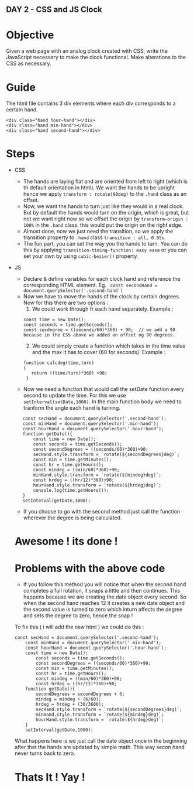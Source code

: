 ## DAY 2 - CSS and JS Clock

# Objective
Given a web page with an analog clock created with CSS, write the JavaScript necessary to make the clock functional. Make alterations to the CSS as necessary.

# Guide
The html file contains 3 div elements where each div corresponds to a certain hand.
```
<div class="hand hour-hand"></div>
<div class="hand min-hand"></div>
<div class="hand second-hand"></div>
```
# Steps
- CSS
    * The hands are laying flat and are oriented from left to right (which is th default orientation in html). We want the hands to be upright hence we apply `transform : rotate(90deg)` to the `.hand` class as an offset.
    * Now, we want the hands to turn just like they would in a real clock. But by default the hands would turn on the origin, which is great, but not we want right now so we offset the origin by `transform-origin : 100%` in the `.hand` class. this would put the origin on the right edge.
    * Almost done, now we just need the transition, so we apply the transition property to `.hand` class `transition : all, 0.05s`.
    * The fun part, you can set the way you the hands to turn. You can do this by applying `transition-timing-function: easy ease` or you can set your own by using `cubic-bezier()` property. 

- JS
   * Declare & define variables for each clock hand and reference the corresponding HTML element.
   Eg. ` const secondHand = document.querySelector('.second-hand')`
   * Now we have to move the hands of the clock by certain degrees. Now for this there are two options :
      1. We could work through fr each hand separately. Example :
      ```
      const time = new Date();
      const seconds = time.getSeconds();
      const secdegree = ((seconds/60)*360) + 90;  // we add a 90 because in the CSS above we added an offset og 90 degrees.
      ```
      2. We could simply create a function which takes in the time value and the max it has to cover (60 for seconds). Example :
      ```
      function calcdeg(time,turn)
      {
         return ((time/turn)*360) +90;
       }
       ```
   * Now we need a function that would call the setDate function every second to update the time. For this we use `setInterval(setDate,1000)`. In the main function body we need to tranform the angle each hand is turning. 
   
   ```
      const secHand = document.querySelector('.second-hand');
      const minHand = document.querySelector('.min-hand');
      const hourHand = document.querySelector('.hour-hand');
      function getDate(){
          const time = new Date();
          const seconds = time.getSeconds();
          const secondDegrees = ((seconds/60)*360)+90;
          secHand.style.transform = `rotate(${secondDegrees}deg)`;
          const min = time.getMinutes();
          const hr = time.getHours();
          const mindeg = ((min/60)*360)+90;
          minHand.style.transform = `rotate(${mindeg}deg)`;
          const hrdeg = ((hr/12)*360)+90;
          hourHand.style.transform = `rotate(${hrdeg}deg)`;
          console.log(time.getHours());
      }
      setInterval(getDate,1000);
  ```
  
  * If you choose to go with the second method just call the function wherever the degree is being calculated.
  
  # Awesome ! its done !
  
  # Problems with the above code 
  
  * If you follow this method you will notice that when the second hand completes a full rotation, it snaps a little and then continues. This happens because we are creating the date object every second. So when the second hand reaches 12 it creates a new date object and the second value is turned to zero which inturn affects the degree and sets the degree to zero, hence the snap !
  
  To fix this ( i will add the new html ) we could do this :
  ```
  const secHand = document.querySelector('.second-hand');
      const minHand = document.querySelector('.min-hand');
      const hourHand = document.querySelector('.hour-hand');
      const time = new Date();
          const seconds = time.getSeconds();
          const secondDegrees = ((seconds/60)*360)+90;
          const min = time.getMinutes();
          const hr = time.getHours();
          const mindeg = ((min/60)*360)+90;
          const hrdeg = ((hr/12)*360)+90;
      function getDate(){
          secondDegrees = secondDegrees + 6;
          mindeg = mindeg + (6/60);
          hrdeg = hrdeg + (30/3600);
          secHand.style.transform = `rotate(${secondDegrees}deg)`;
          minHand.style.transform = `rotate(${mindeg}deg)`;
          hourHand.style.transform = `rotate(${hrdeg}deg)`;
      }
      setInterval(getDate,1000);
   ```
   What happens here is we just call the date object once in the beginning after that the hands are updated by simple math. This way secon hand never turns back to zero.
   
   # Thats It ! Yay !


